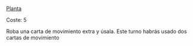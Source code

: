 
[Planta](Español/Elementos/Planta.md)

Coste: 5

Roba una carta de movimiento extra y úsala. Este turno habrás usado dos cartas de movimiento